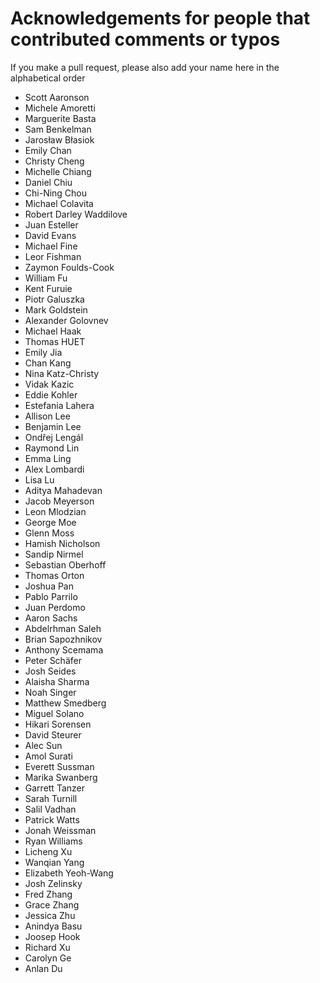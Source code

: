 # Acknowledgements for people that contributed comments or typos

If you make a pull request, please also add your name here in the alphabetical order

* Scott Aaronson
* Michele Amoretti
* Marguerite Basta
* Sam Benkelman
* Jarosław Błasiok
* Emily Chan
* Christy Cheng
* Michelle Chiang
* Daniel Chiu
* Chi-Ning Chou
* Michael Colavita
* Robert Darley Waddilove
* Juan Esteller
* David Evans
* Michael Fine
* Leor Fishman
* Zaymon Foulds-Cook
* William Fu
* Kent Furuie
* Piotr Galuszka
* Mark Goldstein
* Alexander Golovnev
* Michael Haak
* Thomas HUET
* Emily Jia
* Chan Kang
* Nina Katz-Christy
* Vidak Kazic
* Eddie Kohler
* Estefania Lahera
* Allison Lee
* Benjamin Lee
* Ondřej Lengál
* Raymond Lin
* Emma Ling
* Alex Lombardi
* Lisa Lu
* Aditya Mahadevan
* Jacob Meyerson
* Leon Mlodzian
* George Moe
* Glenn Moss
* Hamish Nicholson
* Sandip Nirmel
* Sebastian Oberhoff
* Thomas Orton
* Joshua Pan
* Pablo Parrilo
* Juan Perdomo
* Aaron Sachs
* Abdelrhman Saleh
* Brian Sapozhnikov
* Anthony Scemama
* Peter Schäfer
* Josh Seides
* Alaisha Sharma
* Noah Singer
* Matthew Smedberg
* Miguel Solano
* Hikari Sorensen
* David Steurer
* Alec Sun
* Amol Surati
* Everett Sussman
* Marika Swanberg
* Garrett Tanzer
* Sarah Turnill
* Salil Vadhan
* Patrick Watts
* Jonah Weissman
* Ryan Williams
* Licheng Xu
* Wanqian Yang
* Elizabeth Yeoh-Wang
* Josh Zelinsky
* Fred Zhang
* Grace Zhang
* Jessica Zhu
* Anindya Basu
* Joosep Hook
* Richard Xu
* Carolyn Ge
* Anlan Du
